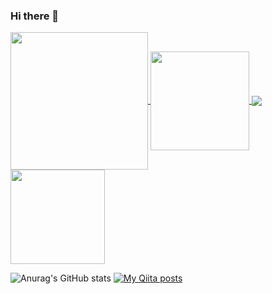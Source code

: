### Hi there 👋

<a href="https://github.com/vn7n24fzkq/github-profile-summary-cards">
  <img align="center" src="https://raw.githubusercontent.com/kenta1996/kenta1996/main/profile-summary-card-output/github/0-profile-details.svg" height="220px" />
</a>

<a href="https://github.com/anuraghazra/github-readme-stats">
  <img align="center" src="https://github-readme-stats.vercel.app/api?username=kenta1996&show_icons=true" height="158px" />
</a>

<a href="https://github.com/anuraghazra/github-readme-stats">
  <img align="center" src="https://github-readme-stats.vercel.app/api/top-langs/?username=kenta1996&layout=compact" />
</a>

<a href="https://github.com/ryo-ma/github-profile-trophy">
  <img align="center" src="https://github-profile-trophy.vercel.app/?username=kenta1996&title=Joined2020,Commit,PullRequest,Repositories,Issues" height="151px" />
</a>

![Anurag's GitHub stats](https://github-readme-stats.vercel.app/api?username=kenta1996&count_private=true&&show_icons=true)
[![My Qiita posts](https://qiita-badge.apiapi.app/s/アカウント名/posts.svg)](http://qiita.com/アカウント名)



<!-- [![Top Langs](https://github-readme-stats.vercel.app/api/top-langs/?username=kenta1996&layout=compact)](https://github.com/anuraghazra/github-readme-stats) -->
<!-- https://github-profile-summary-cards.vercel.app/api/cards/profile-details?username=kenta1996&theme=dracula -->



<!-- <p align="left">
  <a href="https://github.com/kenta1996/kenta1996/">
    <img src="https://komarev.com/ghpvc/?username=kenta1996" alt="kenta1996" />
  </a>
  <a href="http://twitter.com/kenta1996">
    <img height="20" src="https://img.shields.io/twitter/follow/kenta1996?label=Twitter&logo=twitter&style=flat" />
  </a>
  <a href="https://github.com/kenta1996">
    <img height="20" src="https://img.shields.io/github/followers/kenta1996?label=follow&logo=github&style=flat" />
  </a>
  <a href="https://www.reddit.com/user/kenta1996">
    <img height="20" src="https://img.shields.io/reddit/user-karma/combined/kenta1996?label=Reddit&logo=reddit&style=flat" />
  </a>
  <a href="https://stackoverflow.com/users/5720201/kenta1996">
    <img height="20" src="https://img.shields.io/stackexchange/stackoverflow/r/5720201?label=StackOverflow&logo=stack-overflow&style=flat" />
  </a>
</p> -->


<!--
**kenta1996/kenta1996** is a ✨ _special_ ✨ repository because its `README.md` (this file) appears on your GitHub profile.

Here are some ideas to get you started:

- 🔭 I’m currently working on ...
- 🌱 I’m currently learning ...
- 👯 I’m looking to collaborate on ...
- 🤔 I’m looking for help with ...
- 💬 Ask me about ...
- 📫 How to reach me: ...
- 😄 Pronouns: ...
- ⚡ Fun fact: ...
-->
